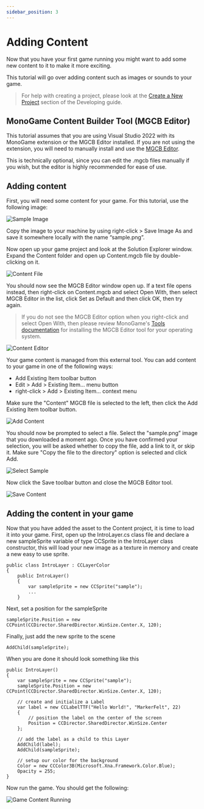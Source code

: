 ```yaml
---
sidebar_position: 3
---
```


# Adding Content

Now that you have your first game running you might want to add some new content to it to make it more exciting.

This tutorial will go over adding content such as images or sounds to your game.

> For help with creating a project, please look at the [Create a New Project](/docs/guides/developing/create-project.md) section of the Developing guide.

## MonoGame Content Builder Tool (MGCB Editor)

This tutorial assumes that you are using Visual Studio 2022 with its MonoGame extension or the MGCB Editor installed. If you are not using the extension, you will need to manually install and use the [MGCB Editor](https://docs.monogame.net/articles/tools/mgcb_editor.html).

This is technically optional, since you can edit the .mgcb files manually if you wish, but the editor is highly recommended for ease of use.

## Adding content

First, you will need some content for your game. For this tutorial, use the following image:

![Sample Image](../../../static/img/logo.png)

Copy the image to your machine by using right-click > Save Image As and save it somewhere locally with the name “sample.png”.

Now open up your game project and look at the Solution Explorer window. Expand the Content folder and open up Content.mgcb file by double-clicking on it.

![Content File](../../../static/img/vs-content-file.png)

You should now see the MGCB Editor window open up. If a text file opens instead, then right-click on Content.mgcb and select Open With, then select MGCB Editor in the list, click Set as Default and then click OK, then try again.

> If you do not see the MGCB Editor option when you right-click and select Open With, then please review MonoGame's [Tools documentation](https://docs.monogame.net/articles/tools/tools.html) for installing the MGCB Editor tool for your operating system.

![Content Editor](../../../static/img/content-editor.png)

Your game content is managed from this external tool. You can add content to your game in one of the following ways:

- Add Existing Item toolbar button
- Edit > Add > Existing Item... menu button
- right-click > Add > Existing Item... context menu

Make sure the "Content" MGCB file is selected to the left, then click the Add Existing Item toolbar button.

![Add Content](../../../static/img/add-content.png)

You should now be prompted to select a file. Select the "sample.png” image that you downloaded a moment ago. Once you have confirmed your selection, you will be asked whether to copy the file, add a link to it, or skip it. Make sure "Copy the file to the directory" option is selected and click Add.

![Select Sample](../../../static/img/select-sample.png)

Now click the Save toolbar button and close the MGCB Editor tool.

![Save Content](../../../static/img/save-content.png)

## Adding the content in your game

Now that you have added the asset to the Content project, it is time to load it into your game. First, open up the IntroLayer.cs class file and declare a new sampleSprite variable of type CCSprite in the IntroLayer class constructor, this will load your new image as a texture in memory and create a new easy to use sprite.

    public class IntroLayer : CCLayerColor
    {
        public IntroLayer()
        {
            var sampleSprite = new CCSprite("sample");
            ...
        }

Next, set a position for the sampleSprite

    sampleSprite.Position = new CCPoint(CCDirector.SharedDirector.WinSize.Center.X, 120);

Finally, just add the new sprite to the scene

    AddChild(sampleSprite);

When you are done it should look something like this

    public IntroLayer()
    {
        var sampleSprite = new CCSprite("sample");
        sampleSprite.Position = new CCPoint(CCDirector.SharedDirector.WinSize.Center.X, 120);

        // create and initialize a Label
        var label = new CCLabelTTF("Hello World!", "MarkerFelt", 22)
        {
            // position the label on the center of the screen
            Position = CCDirector.SharedDirector.WinSize.Center
        };

        // add the label as a child to this Layer
        AddChild(label);
        AddChild(sampleSprite);

        // setup our color for the background
        Color = new CCColor3B(Microsoft.Xna.Framework.Color.Blue);
        Opacity = 255;
    }

Now run the game. You should get the following:

![Game Content Running](../../../static/img/game-content-running.png)